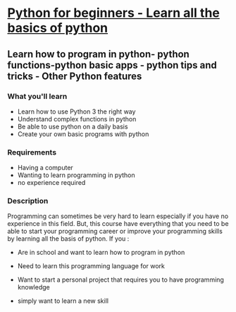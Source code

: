 # [Python for beginners - Learn all the basics of python](https://www.udemy.com/course/python-for-beginners-learn/)
## Learn how to program in python- python functions-python basic apps - python tips and tricks - Other Python features


### What you'll learn
- Learn how to use Python 3 the right way
- Understand complex functions in python
- Be able to use python on a daily basis
- Create your own basic programs with python

### Requirements
- Having a computer
- Wanting to learn programming in python
- no experience required

### Description
Programming can sometimes be very hard to learn especially if you have no experience in this field. But, this course have everything that you need to be able to start your programming career or improve your programming skills by learning all the basis of python. If you :

- Are in school and want to learn how to program in python

- Need to learn this programming language for work

- Want to start a personal project that requires you to have programming knowledge

- simply want to learn a new skill
